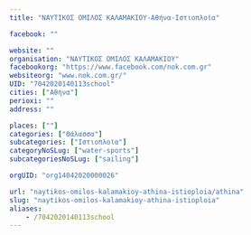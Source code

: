 ```yaml
---
title: "ΝΑΥΤΙΚΟΣ ΟΜΙΛΟΣ ΚΑΛΑΜΑΚΙΟΥ-Αθήνα-Ιστιοπλοϊα"

facebook: ""

website: ""
organisation: "ΝΑΥΤΙΚΟΣ ΟΜΙΛΟΣ ΚΑΛΑΜΑΚΙΟΥ"
facebookorg: "https://www.facebook.com/nok.com.gr"
websiteorg: "www.nok.com.gr/"
UID: "7042020140113school"
cities: ["Αθήνα"]
perioxi: ""
address: ""

places: [""]
categories: ["Θάλασσα"]
subcategories: ["Ιστιοπλοϊα"]
categoryNoSLug: ["water-sports"]
subcategoriesNoSLug: ["sailing"]

orgUID: "org14042020000026"

url: "naytikos-omilos-kalamakioy-athina-istioploia/athina"
slug: "naytikos-omilos-kalamakioy-athina-istioploia"
aliases:
    - /7042020140113school
---
```





